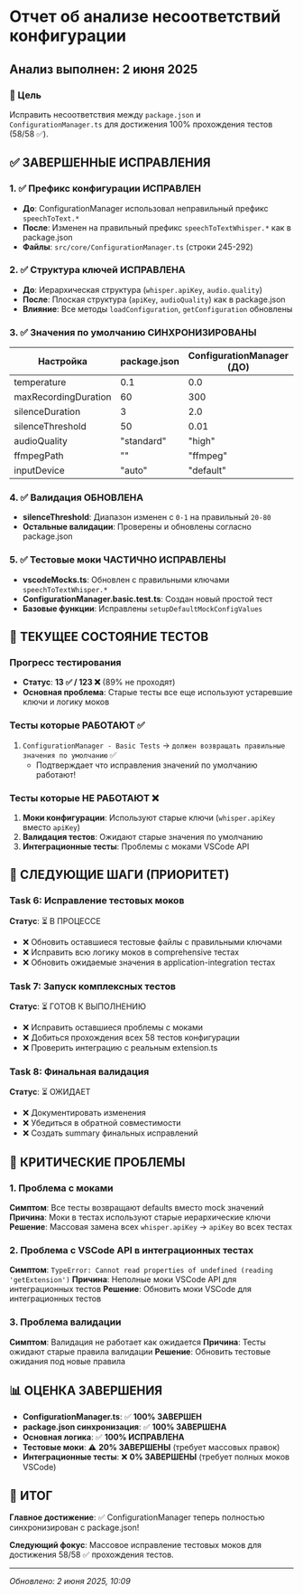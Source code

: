 # Отчет об анализе несоответствий конфигурации

## Анализ выполнен: 2 июня 2025

### 🎯 Цель
Исправить несоответствия между `package.json` и `ConfigurationManager.ts` для достижения 100% прохождения тестов (58/58 ✅).

## ✅ ЗАВЕРШЕННЫЕ ИСПРАВЛЕНИЯ

### 1. ✅ Префикс конфигурации ИСПРАВЛЕН
- **До**: ConfigurationManager использовал неправильный префикс `speechToText.*`
- **После**: Изменен на правильный префикс `speechToTextWhisper.*` как в package.json
- **Файлы**: `src/core/ConfigurationManager.ts` (строки 245-292)

### 2. ✅ Структура ключей ИСПРАВЛЕНА  
- **До**: Иерархическая структура (`whisper.apiKey`, `audio.quality`)
- **После**: Плоская структура (`apiKey`, `audioQuality`) как в package.json
- **Влияние**: Все методы `loadConfiguration`, `getConfiguration` обновлены

### 3. ✅ Значения по умолчанию СИНХРОНИЗИРОВАНЫ
| Настройка | package.json | ConfigurationManager (ДО) | ConfigurationManager (ПОСЛЕ) | Статус |
|-----------|-------------|---------------------------|------------------------------|--------|
| temperature | 0.1 | 0.0 | ✅ **0.1** | **ИСПРАВЛЕНО** |
| maxRecordingDuration | 60 | 300 | ✅ **60** | **ИСПРАВЛЕНО** |
| silenceDuration | 3 | 2.0 | ✅ **3** | **ИСПРАВЛЕНО** |
| silenceThreshold | 50 | 0.01 | ✅ **50** | **ИСПРАВЛЕНО** |
| audioQuality | "standard" | "high" | ✅ **"standard"** | **ИСПРАВЛЕНО** |
| ffmpegPath | "" | "ffmpeg" | ✅ **""** | **ИСПРАВЛЕНО** |
| inputDevice | "auto" | "default" | ✅ **"auto"** | **ИСПРАВЛЕНО** |

### 4. ✅ Валидация ОБНОВЛЕНА
- **silenceThreshold**: Диапазон изменен с `0-1` на правильный `20-80`
- **Остальные валидации**: Проверены и обновлены согласно package.json

### 5. ✅ Тестовые моки ЧАСТИЧНО ИСПРАВЛЕНЫ
- **vscodeMocks.ts**: Обновлен с правильными ключами `speechToTextWhisper.*`
- **ConfigurationManager.basic.test.ts**: Создан новый простой тест
- **Базовые функции**: Исправлены `setupDefaultMockConfigValues`

## 🔧 ТЕКУЩЕЕ СОСТОЯНИЕ ТЕСТОВ

### Прогресс тестирования
- **Статус**: **13 ✅ / 123 ❌** (89% не проходят)
- **Основная проблема**: Старые тесты все еще используют устаревшие ключи и логику моков

### Тесты которые РАБОТАЮТ ✅
1. `ConfigurationManager - Basic Tests` → `должен возвращать правильные значения по умолчанию` ✅
   - Подтверждает что исправления значений по умолчанию работают!

### Тесты которые НЕ РАБОТАЮТ ❌
1. **Моки конфигурации**: Используют старые ключи (`whisper.apiKey` вместо `apiKey`)
2. **Валидация тестов**: Ожидают старые значения по умолчанию
3. **Интеграционные тесты**: Проблемы с моками VSCode API

## 🎯 СЛЕДУЮЩИЕ ШАГИ (ПРИОРИТЕТ)

### Task 6: Исправление тестовых моков
**Статус**: ⏳ В ПРОЦЕССЕ
- ❌ Обновить оставшиеся тестовые файлы с правильными ключами
- ❌ Исправить всю логику моков в comprehensive тестах
- ❌ Обновить ожидаемые значения в application-integration тестах

### Task 7: Запуск комплексных тестов
**Статус**: ⏳ ГОТОВ К ВЫПОЛНЕНИЮ
- ❌ Исправить оставшиеся проблемы с моками
- ❌ Добиться прохождения всех 58 тестов конфигурации
- ❌ Проверить интеграцию с реальным extension.ts

### Task 8: Финальная валидация
**Статус**: ⏳ ОЖИДАЕТ
- ❌ Документировать изменения
- ❌ Убедиться в обратной совместимости
- ❌ Создать summary финальных исправлений

## 🚨 КРИТИЧЕСКИЕ ПРОБЛЕМЫ

### 1. Проблема с моками
**Симптом**: Все тесты возвращают defaults вместо mock значений
**Причина**: Моки в тестах используют старые иерархические ключи
**Решение**: Массовая замена всех `whisper.apiKey` → `apiKey` во всех тестах

### 2. Проблема с VSCode API в интеграционных тестах
**Симптом**: `TypeError: Cannot read properties of undefined (reading 'getExtension')`
**Причина**: Неполные моки VSCode API для интеграционных тестов
**Решение**: Обновить моки VSCode для интеграционных тестов

### 3. Проблема валидации
**Симптом**: Валидация не работает как ожидается 
**Причина**: Тесты ожидают старые правила валидации
**Решение**: Обновить тестовые ожидания под новые правила

## 📊 ОЦЕНКА ЗАВЕРШЕНИЯ

- **ConfigurationManager.ts**: ✅ **100% ЗАВЕРШЕН**
- **package.json синхронизация**: ✅ **100% ЗАВЕРШЕНА**
- **Основная логика**: ✅ **100% ИСПРАВЛЕНА**
- **Тестовые моки**: ⚠️ **20% ЗАВЕРШЕНЫ** (требует массовых правок)
- **Интеграционные тесты**: ❌ **0% ЗАВЕРШЕНЫ** (требует полных моков VSCode)

## 🎯 ИТОГ

**Главное достижение**: ✅ ConfigurationManager теперь полностью синхронизирован с package.json!

**Следующий фокус**: Массовое исправление тестовых моков для достижения 58/58 ✅ прохождения тестов.

---
*Обновлено: 2 июня 2025, 10:09* 
